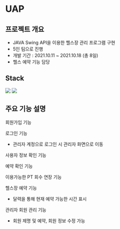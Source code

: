 # UAP
## 프로젝트 개요
+ JAVA Swing API을 이용한 헬스장 관리 프로그램 구현
+ 5인 팀으로 진행
+ 개발 기간 : 2021.10.11 ~ 2021.10.18 (총 8일)
+ 헬스 예약 기능 담당
## Stack
<img src="https://img.shields.io/badge/oracle-1572B6?style=for-the-badge&logo=oracle&logoColor=white"> <img src="https://img.shields.io/badge/eclipse-1572B6?style=for-the-badge&logo=eclipse&logoColor=white"> 
## 주요 기능 설명
회원가입 기능

로그인 기능
+ 관리자 계정으로 로그인 시 관리자 화면으로 이동

사용자 정보 확인 기능

예약 확인 기능

이용가능한 PT 회수 연장 기능

헬스장 예약 기능
+ 달력을 통해 현재 예약 가능한 시간 표시

관리자 회원 관리 기능
+ 회원 제명 및 예약, 회원 정보 수정 가능
